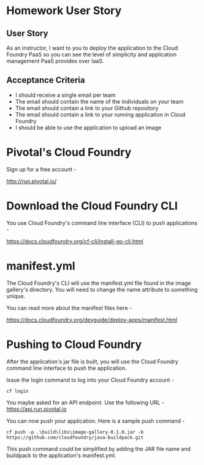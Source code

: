 # Homework User Story

## User Story
As an instructor, I want to you to deploy the application to the Cloud Foundry
PaaS so you can see the level of simplicity and application management PaaS
provides over IaaS.

## Acceptance Criteria
* I should receive a single email per team
* The email should contain the name of the individuals on your team
* The email should contain a link to your Github repository
* The email should contain a link to your running application in Cloud Foundry
* I should be able to use the application to upload an image


# Pivotal's Cloud Foundry
Sign up for a free account -

http://run.pivotal.io/

# Download the Cloud Foundry CLI
You use Cloud Foundry's command line interface (CLI) to push applications -

https://docs.cloudfoundry.org/cf-cli/install-go-cli.html

# manifest.yml
The Cloud Foundry's CLI will use the manifest.yml file found in the image
gallery's directory.  You will need to change the name attribute to something
unique.

You can read more about the manifest files here -

https://docs.cloudfoundry.org/devguide/deploy-apps/manifest.html

# Pushing to Cloud Foundry

After the application's jar file is built, you will use the Cloud Foundry command
line interface to push the application.

Issue the login command to log into your Cloud Foundry account -

    cf login

You maybe asked for an API endpoint.  Use the following URL - https://api.run.pivotal.io

You can now push your application.  Here is a sample push command -

    cf push -p .\build\libs\image-gallery-0.1.0.jar -b https://github.com/cloudfoundry/java-buildpack.git

This push command could be simplified by adding the JAR file name and buildpack
to the application's manifest.yml.
